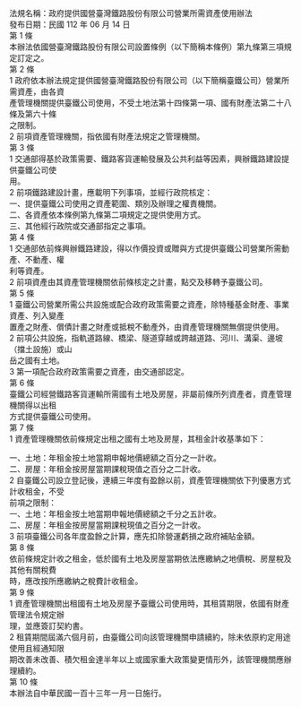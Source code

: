 法規名稱：政府提供國營臺灣鐵路股份有限公司營業所需資產使用辦法  
發布日期：民國 112 年 06 月 14 日  
第 1 條  
本辦法依國營臺灣鐵路股份有限公司設置條例（以下簡稱本條例）第九條第三項規定訂定之。  
第 2 條  
1 政府依本辦法規定提供國營臺灣鐵路股份有限公司（以下簡稱臺鐵公司）營業所需資產，由各資  
產管理機關提供臺鐵公司使用，不受土地法第十四條第一項、國有財產法第二十八條及第六十條  
之限制。  
2 前項資產管理機關，指依國有財產法規定之管理機關。  
第 3 條  
1 交通部得基於政策需要、鐵路客貨運輸發展及公共利益等因素，興辦鐵路建設提供臺鐵公司使  
用。  
2 前項鐵路建設計畫，應載明下列事項，並經行政院核定：  
一、提供臺鐵公司使用之資產範圍、類別及辦理之權責機關。  
二、各資產依本條例第九條第二項規定之提供使用方式。  
三、其他經行政院或交通部指定之事項。  
第 4 條  
1 交通部依前條興辦鐵路建設，得以作價投資或贈與方式提供臺鐵公司營業所需動產、不動產、權  
利等資產。  
2 前項資產由其資產管理機關依前條核定之計畫，點交及移轉予臺鐵公司。  
第 5 條  
1 臺鐵公司營業所需公共設施或配合政府政策需要之資產，除特種基金財產、事業資產、列入變產  
置產之財產、償債計畫之財產或抵稅不動產外，由資產管理機關無償提供使用。  
2 前項公共設施，指軌道路線、橋梁、隧道穿越或跨越道路、河川、溝渠、邊坡（擋土設施）或山  
岳之國有土地。  
3 第一項配合政府政策需要之資產，由交通部認定。  
第 6 條  
臺鐵公司經營鐵路客貨運輸所需國有土地及房屋，非屬前條所列資產者，資產管理機關得以出租  
方式提供臺鐵公司使用。  
第 7 條  
1 資產管理機關依前條規定出租之國有土地及房屋，其租金計收基準如下：  


一、土地：年租金按土地當期申報地價總額之百分之一計收。  
二、房屋：年租金按房屋當期課稅現值之百分之二計收。  
2 自臺鐵公司設立登記後，連續三年度有盈餘以前，資產管理機關依下列優惠方式計收租金，不受  
前項之限制：  
一、土地：年租金按土地當期申報地價總額之千分之五計收。  
二、房屋：年租金按房屋當期課稅現值之百分之一計收。  
3 前項臺鐵公司各年度盈餘之計算，應先扣除營運虧損之政府補貼金額。  
第 8 條  
依前條規定計收之租金，低於國有土地及房屋當期依法應繳納之地價稅、房屋稅及其他有關稅費  
時，應改按所應繳納之稅費計收租金。  
第 9 條  
1 資產管理機關出租國有土地及房屋予臺鐵公司使用時，其租賃期限，依國有財產管理法令規定辦  
理，並應簽訂契約書。  
2 租賃期間屆滿六個月前，由臺鐵公司向該管理機關申請續約，除未依原約定用途使用且經通知限  
期改善未改善、積欠租金達半年以上或國家重大政策變更情形外，該管理機關應辦理續約。  
第 10 條  
本辦法自中華民國一百十三年一月一日施行。  


